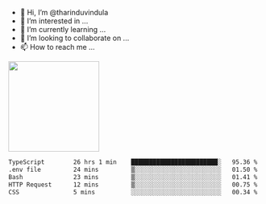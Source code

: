- 👋 Hi, I’m @tharinduvindula
- 👀 I’m interested in ...
- 🌱 I’m currently learning ...
- 💞️ I’m looking to collaborate on ...
- 📫 How to reach me ...

<!---
tharinduvindula/tharinduvindula is a ✨ special ✨ repository because its `README.md` (this file) appears on your GitHub profile.
You can click the Preview link to take a look at your changes.
--->

<img height="180em" src="https://github-readme-stats.vercel.app/api?username=tharinduvindula&show_icons=true&hide_border=false&&count_private=true&include_all_commits=true" />


<!--START_SECTION:waka-->

```txt
TypeScript        26 hrs 1 min    ████████████████████████░   95.36 %
.env file         24 mins         ▒░░░░░░░░░░░░░░░░░░░░░░░░   01.50 %
Bash              23 mins         ▒░░░░░░░░░░░░░░░░░░░░░░░░   01.41 %
HTTP Request      12 mins         ▒░░░░░░░░░░░░░░░░░░░░░░░░   00.75 %
CSS               5 mins          ░░░░░░░░░░░░░░░░░░░░░░░░░   00.34 %
```

<!--END_SECTION:waka-->
